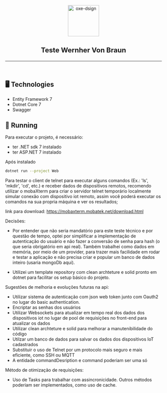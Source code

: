 <div align="center">
  <img alt="oxe-dsign" src="https://upload.wikimedia.org/wikipedia/commons/thumb/7/7d/Microsoft_.NET_logo.svg/2048px-Microsoft_.NET_logo.svg.png" width="100">
</div>
<div align="center">
  <h3 style="font-size: 22px"><b>Teste Wernher Von Braun</b></h3>
</div>

---
</br>

## 🖥️ Technologies
- Entity Framework 7
- Dotnet Core 7
- Swagger

## 🚀 Running

Para executar o projeto, é necessário:
- ter .NET sdk 7 instalado
- ter ASP.NET 7 instalado

Após instalado


```bash
dotnet run --project Web
```

Para testar o client de telnet para executar alguns comandos (Ex.: 'ls', 'mkdir', 'cd', etc.) e receber dados de dispositivos remotos, recomendo utilizar o mobaXterm para criar o servidor telnet temporário localmente simular conexão com dispositivo iot remoto, assim você poderá executar os comandos na sua propria máquina e ver os resultados;

link para download: https://mobaxterm.mobatek.net/download.html



Decisões:

- Por entender que não seria mandatório para este teste técnico e por questão de tempo, optei por simplificar a implementação de autenticação do usuário e não fazer a conversão de senha para hash (o que seria obrigatório em api real).
Também trabalhei como dados em memória, por meio de um provider, para trazer mais facilidade em rodar e testar a aplicação e não precisa criar e popular um banco de dados inteiro (usaria mongoDb aqui).

- Utilizei um template repository com clean archteture e solid pronto em dotnet para facilitar os setup básico do projeto.

Sugestões de melhoria e evoluções futuras na api:
- Utilizar sistema de autenticação com json web token junto com Oauth2 no lugar do basic authentication.
- Encriptar as senhas dos usuários
- Utilizar Websockets para atualizar em tempo real dos dados dos dispositivos iot no lugar de pool de requisições no front-end para atualizar os dados
- Utilizar clean archteture e solid para melhorar a manutenibilidade do código 
- Utilzar um banco de dados para salvar os dados dos dispositivos IoT cadastrados
- Substituir o uso de Telnet por um protocolo mais seguro e mais eficiente, como SSH ou MQTT
- A entidade commandDesription e command poderiam ser uma só

Método de otimização de requisições: 
- Uso de Tasks para trabalhar com assincronicidade. Outros métodos poderiam ser implementados, como uso de cache.

